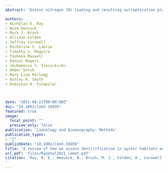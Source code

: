```yaml
---
abstract: 'Excess nitrogen (N) loading and resulting eutrophication plague coastal ecosystems globally. Much work is being done to remove N before it enters coastal receiving waters, yet these efforts are not enough. Novel techniques to remove N from within the coastal ecosystem are now being explored. One of these techniques involves using oysters and their habitats to remove N via denitrification. There is substantial interest in incorporating oyster-mediated enhancement of benthic denitrification into N management plans and trading schemes. Measuring denitrification, however, is expensive and time consuming. For large-scale adoption of oystermediated denitrification into nutrient management plans, we need an accurate model that can be applied across ecosystems. Despite significant effort to measure and report rates of denitrification in oyster habitats, we are unable to create such a model, due to methodological differences between studies, incomplete data reporting, and inconsistent measurements of environmental variables that may be used to predict denitrification. To make a model that can predict denitrification in oyster habitats a reality, a common sampling and reporting scheme is needed across studies. Here, we provide relevant background on how oysters may stimulate denitrification, and the importance of oyster-mediated denitrification in remediating excess N loading to coastal systems. We then summarize methods commonly used to measure denitrification in oyster habitats, discuss the importance of various environmental variables that may be useful for predicting denitrification, and present a set of guidelines for measuring denitrification in oyster habitats, allowing development of models to support incorporation of oyster-mediated denitrification into future policy decisions.'

authors:
- Nicholas E. Ray
- Boze Hancock
- Mark J. Brush
- Allison Colden
- Jeffrey Cornwell
- Micheline S. Labrie
- Timothy J. Maguire
- Tashena Maxwell
- Daniel Rogers
- <b>Rebecca J. Stevick</b>
- Amber Unruh
- Mary Lisa Kellogg
- Ashley R. Smyth
- Robinson W. Fulweiler



date: "2021-08-21T00:00:00Z"
doi: "10.1002/lom3.10456"
featured: true
image:
  focal_point: ""
  preview_only: false
publication: 'Limnology and Oceanography: Methods'
publication_types:
- "2"
publishDate: "10.1002/lom3.10456"
title: 'A review of how we assess denitrification in oyster habitats and proposed guidelines for future studies'
url_pdf: 'files/Rayetal2021_lomet.pdf'
citation: 'Ray, N. E., Hancock, B., Brush, M. J., Colden, A., Cornwell, J., Labrie, M. S., Maguire, T.J., Maxwell, T., Rogers, D., **Stevick, R.J.**, Unruh, A., Kellogg, M.L., Smyth, A.R., and Fulweiler, R. W. (2021). A review of how we assess denitrification in oyster habitats and proposed guidelines for future studies. Limnology and Oceanography: Methods, 19(10), 714-731. doi:10.1002/lom3.10456.
'
---
```

